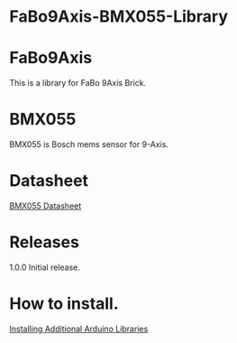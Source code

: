 # FaBo9Axis-BMX055-Library


# FaBo9Axis

This is a library for FaBo 9Axis Brick.

# BMX055

BMX055 is Bosch mems sensor for 9-Axis.

# Datasheet

[BMX055 Datasheet](https://ae-bst.resource.bosch.com/media/_tech/media/datasheets/BST-BMX055-DS000-02.pdf)

# Releases

1.0.0 Initial release.

# How to install.

[Installing Additional Arduino Libraries](https://www.arduino.cc/en/Guide/Libraries#toc3)
